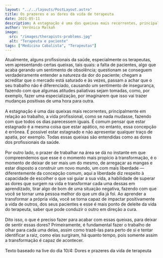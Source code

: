 ```yaml
---
layout: "../../layouts/PostLayout.astro"
title: Os prazeres e as dores da vida de terapeuta
date: 2021-05-11
description: A estagnação é uma das queixas mais recorrentes, principalmente em relação ao trabalho, a vida profissional, como se nada mudasse, fazendo com que todos os dias parecessem iguais.
author: Verônica Malkah
image:
  src: "/images/therapists-problems.jpg"
  alt: "Terapeuta e paciente"
tags: ["Medicina Cabalista", "Terapeutas"]
---
```


Atualmente, alguns profissionais da saúde, especialmente os terapeutas, vem apresentando certas queixas, tais quais: a falta de pacientes, algo que acaba gerando um sentimento de obsolência; questionam se conseguem verdadeiramente entender a natureza da dor do paciente; chegam a acreditar que o mercado está saturado e às vezes, passam a achar que o seu trabalho não é diferenciado, causando um sentimento de insegurança, fazendo com que algumas atitudes paliativas sejam tomadas, como, por exemplo, fazer uma especialização, por imaginarem que isso vai trazer mudanças positivas de uma hora para outra.
<br /><br />
A estagnação é uma das queixas mais recorrentes, principalmente em relação ao trabalho, a vida profissional, como se nada mudasse, fazendo com que todos os dias parecessem iguais. É comum pensar que estar estagnado é a mesma coisa que estar apático, no entanto, essa concepção é errônea. É possível estar estagnado e não apresentar qualquer traço de apatia, por exemplo. Todas essas queixas são entendidas como as dores dos profissionais da saúde.
<br /><br />
Por outro lado, o prazer de trabalhar na área se dá no instante em que compreendemos que esse é o momento mais propício à transformação, é o momento de deixar de ser mais um do mesmo, de arregaçar as mangas e estar disposto a construir um novo mundo, um com mais liberdade — diferentemente da concepção comum, aqui a liberdade diz respeito à capacidade de escolher o que vai guiar a sua vida, a habilidade de superar as dores que surgem na vida e transformar cada uma dessas em aprendizado, tirar algo de bom de uma situação negativa, fazendo com que você se tornar uma pessoa melhor do que um dia já foi. Ao aprender a transformar a própria vida, você se torna capaz de impactar positivamente a vida de outros, dos seus pacientes e esse é mais ponto de deleite da vida do terapeuta, saber que pode conduzir o outro em direção a cura.
<br /><br />
Dito isso, o que é preciso fazer para acabar com essas queixas, para deixar de sentir essas dores? Primeiramente, é fundamental fazer o trabalho de olhar para cada uma delas, assim como trazê-las para perto de si e tentar identificar a raiz, como elas surgiram, há quanto tempo, pois somente assim a transformação é capaz de acontecer.
<br /><br />
Texto baseado na live do dia 10/4: Dores e prazeres da vida de terapeuta
